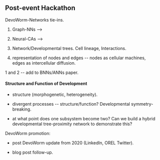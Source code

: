 ## Post-event Hackathon  

DevoWorm-Networks tie-ins. 

1) Graph-NNs --> 

2) Neural-CAs --> 

3) Network/Developmental trees. Cell lineage, Interactions.

4) representation of nodes and edges -- nodes as cellular machines, edges as intercellular diffusion.

1 and 2 -- add to BNNs/ANNs paper.

#### Structure and Function of Development

* structure (morphogenetic, heterogeneity).

* divergent processes -- structure/function? Developmental symmetry-breaking.

* at what point does one subsystem become two? Can we build a hybrid developmental tree-proximity network to demonstrate this?

DevoWorm promotion:

* post DevoWorm update from 2020 (LinkedIn, OREL Twitter).

* blog post follow-up.
